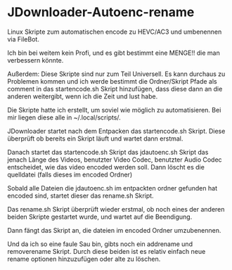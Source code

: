 # JDownloader-Autoenc-rename
Linux Skripte zum automatischen encode zu HEVC/AC3 und umbenennen via FileBot.

Ich bin bei weitem kein Profi, und es gibt bestimmt eine MENGE!! die man verbessern könnte.

Außerdem: Diese Skripte sind nur zum Teil Universell. Es kann durchaus zu Problemen kommen und ich werde bestimmt die Ordner/Skript Pfade als comment in das startencode.sh Skript hinzufügen, dass diese dann an die anderen weitergibt, wenn ich die Zeit und lust habe.

Die Skripte hatte ich erstellt, um soviel wie möglich zu automatisieren.
Bei mir liegen diese alle in ~/.local/scripts/.

JDownloader startet nach dem Entpacken das startencode.sh Skript. Diese überprüft ob bereits ein Skript läuft und wartet dann erstmal.

Danach startet das startencode.sh Skript das jdautoenc.sh Skript das jenach Länge des Videos, benutzter Video Codec, benutzter Audio Codec entscheidet, wie das video encoded werden soll. Dann löscht es die quelldatei (falls dieses im encoded Ordner)

Sobald alle Dateien die jdautoenc.sh im entpackten ordner gefunden hat encoded sind, startet dieser das rename.sh Skript.

Das rename.sh Skript überprüft wieder erstmal, ob noch eines der anderen beiden Skripte gestartet wurde, und wartet auf die Beendigung.

Dann fängt das Skript an, die dateien im encoded Ordner umzubenennen.


Und da ich so eine faule Sau bin, gibts noch ein addrename und removerename Skript. Durch diese beiden ist es relativ einfach neue rename optionen hinzuzufügen oder alte zu löschen.
